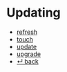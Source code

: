 Updating
======

- [refresh](refresh.md)
- [touch](touch.md)
- [update](update.md)
- [upgrade](upgrade.md)
- [↵ back](../README.md)
